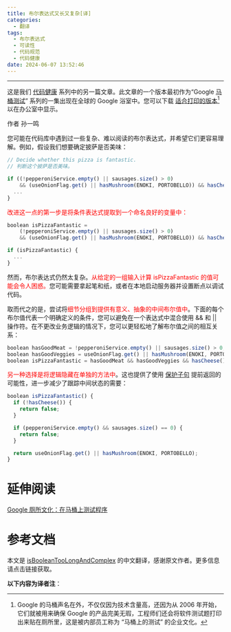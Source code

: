 ```yaml
---
title: 布尔表达式又长又复杂[译]
categories:
  - 翻译
tags:
  - 布尔表达式
  - 可读性
  - 代码规范
  - 代码健康
date: 2024-06-07 13:52:46
---
```


---

这是我们 [代码健康](https://testing.googleblog.com/2017/04/code-health-googles-internal-code.html) 系列中的另一篇文章。此文章的一个版本最初作为“Google [马桶测试](https://testing.googleblog.com/2007/01/introducing-testing-on-toilet.html)” 系列的一集出现在全球的 Google 浴室中。您可以下载 [适合打印的版本](https://docs.google.com/document/d/11nk0lxX6DHBq8AJtMtJnnLKf5CG3KTcntUBhVTKWRLg/edit)[^1] 以在办公室中显示。

作者 孙一鸣

您可能在代码库中遇到过一些复杂、难以阅读的布尔表达式，并希望它们更容易理解。例如，假设我们想要确定披萨是否美味：

```JavaScript
// Decide whether this pizza is fantastic.
// 判断这个披萨是否美味。

if ((!pepperoniService.empty() || sausages.size() > 0)
    && (useOnionFlag.get() || hasMushroom(ENOKI, PORTOBELLO)) && hasCheese()) {
  ...
}
```

<!-- more -->

<font color=#FF0000>改进这一点的第一步是将条件表达式提取到一个命名良好的变量中：</font>

```JavaScript
boolean isPizzaFantastic =
    (!pepperoniService.empty() || sausages.size() > 0)
    && (useOnionFlag.get() || hasMushroom(ENOKI, PORTOBELLO)) && hasCheese();

if (isPizzaFantastic) {
  ...
}
```

然而，布尔表达式仍然太复杂。<font color=#FF0000>从给定的一组输入计算 isPizzaFantastic 的值可能会令人困惑。</font>您可能需要拿起笔和纸，或者在本地启动服务器并设置断点以调试代码。

取而代之的是，尝试将<font color=#FF0000>细节分组到提供有意义、抽象的中间布尔值中</font>。下面的每个布尔值代表一个明确定义的条件，您可以避免在一个表达式中混合使用 && 和 || 操作符。在不更改业务逻辑的情况下，您可以更轻松地了解布尔值之间的相互关系：

```JavaScript
boolean hasGoodMeat = !pepperoniService.empty() || sausages.size() > 0;
boolean hasGoodVeggies = useOnionFlag.get() || hasMushroom(ENOKI, PORTOBELLO);
boolean isPizzaFantastic = hasGoodMeat && hasGoodVeggies && hasCheese();
```

<font color=#FF0000>另一种选择是将逻辑隐藏在单独的方法中</font>。这也提供了使用 [保护子句](https://testing.googleblog.com/2017/06/code-health-reduce-nesting-reduce.html) 提前返回的可能性，进一步减少了跟踪中间状态的需要：

```JavaScript
boolean isPizzaFantastic() {
  if (!hasCheese()) {
    return false;
  }

  if (pepperoniService.empty() && sausages.size() == 0) {
    return false;
  }

  return useOnionFlag.get() || hasMushroom(ENOKI, PORTOBELLO);
}
```

# 延伸阅读

[Google 厕所文化：在马桶上测试程序](https://www.leiphone.com/category/a-eye/RIbtW1cYPJvMtjvG.html)

# 参考文档

本文是 [isBooleanTooLongAndComplex](https://testing.googleblog.com/2024/04/isbooleantoolongandcomplex.html) 的中文翻译，感谢原文作者。更多信息请点击链接获取。

**以下内容为译者注**：
[^1]: Google 的马桶声名在外，不仅仅因为技术含量高，还因为从 2006 年开始，它们就被用来确保 Google 的产品完美无瑕，工程师们还会将软件测试题打印出来贴在厕所里，这是被内部员工称为 “马桶上的测试” 的企业文化。  
[^2]: "guard clause（保护子句）" 是指在方法的开头使用条件语句来提前返回，从而避免继续执行后续代码。通过这种方式，可以在满足某些条件时立即退出方法，而不需要处理剩余的逻辑。这种方法可以简化代码结构，减少对中间状态的跟踪需求，提高代码的可读性和维护性。

